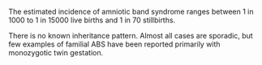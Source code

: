 The estimated incidence of amniotic band syndrome ranges between 1 in 1000 to 1 in 15000 live births and 1 in 70 stillbirths.

There is no known inheritance pattern. Almost all cases are sporadic, but few examples of familial ABS have been reported primarily with monozygotic twin gestation.